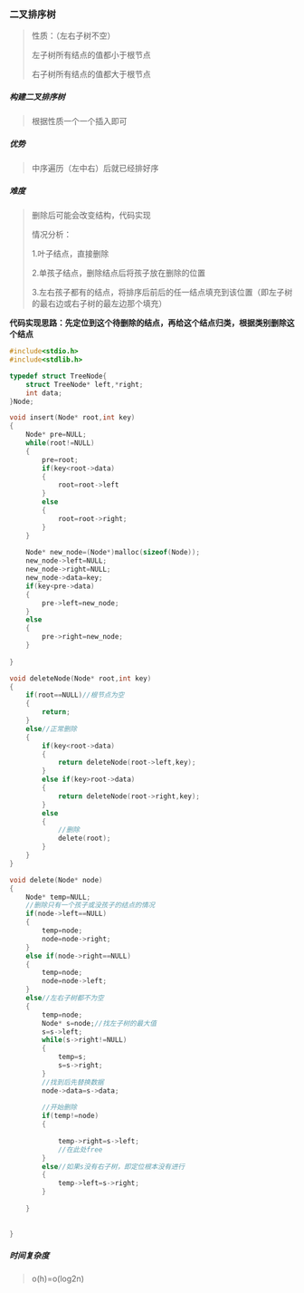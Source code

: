### 二叉排序树

> 性质：（左右子树不空）
>
> 左子树所有结点的值都小于根节点
>
> 右子树所有结点的值都大于根节点

##### 构建二叉排序树

> 根据性质一个一个插入即可

##### 优势

> 中序遍历（左中右）后就已经排好序

##### 难度

> 删除后可能会改变结构，代码实现
>
> 情况分析：
>
> 1.叶子结点，直接删除
>
> 2.单孩子结点，删除结点后将孩子放在删除的位置
>
> 3.左右孩子都有的结点，将排序后前后的任一结点填充到该位置（即左子树的最右边或右子树的最左边那个填充）

**代码实现思路：先定位到这个待删除的结点，再给这个结点归类，根据类别删除这个结点**

```c
#include<stdio.h>
#include<stdlib.h>

typedef struct TreeNode{
    struct TreeNode* left,*right;
    int data;
}Node;

void insert(Node* root,int key)
{
    Node* pre=NULL;
    while(root!=NULL)
    {
        pre=root;
        if(key<root->data)
        {
            root=root->left
        }
        else
        {
            root=root->right;
        }
	}
    
    Node* new_node=(Node*)malloc(sizeof(Node));
    new_node->left=NULL;
    new_node->right=NULL;
    new_node->data=key;
    if(key<pre->data)
    {
        pre->left=new_node;
    }
    else
    {
        pre->right=new_node;
    }
    
}

void deleteNode(Node* root,int key)
{
    if(root==NULL)//根节点为空
    {
        return;
	}
    else//正常删除
    {
        if(key<root->data)
        {
            return deleteNode(root->left,key);
        }
        else if(key>root->data)
        {
            return deleteNode(root->right,key);
        }
        else
        {
            //删除
            delete(root);
        }
    }
}

void delete(Node* node)
{
    Node* temp=NULL;
    //删除只有一个孩子或没孩子的结点的情况
    if(node->left==NULL)
    {
        temp=node;
        node=node->right;
    }
    else if(node->right==NULL)
    {
        temp=node;
        node=node->left;
    }
    else//左右子树都不为空
    {
        temp=node;
        Node* s=node;//找左子树的最大值
        s=s->left;
        while(s->right!=NULL)
        {
            temp=s;
            s=s->right;
		}
        //找到后先替换数据
        node->data=s->data;
        
        //开始删除
        if(temp!=node)
        {
            
            temp->right=s->left;
            //在此处free
		}
        else//如果s没有右子树，即定位根本没有进行
        {
            temp->left=s->right;
        }
        
    }
    
    
}
```



##### 时间复杂度

> o(h)=o(log2n)

```c

```


